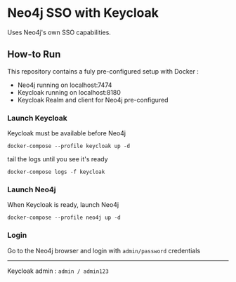 # Neo4j SSO with Keycloak

Uses Neo4j's own SSO capabilities.

## How-to Run

This repository contains a fuly pre-configured setup with Docker :

- Neo4j running on localhost:7474
- Keycloak running on localhost:8180
- Keycloak Realm and client for Neo4j pre-configured

### Launch Keycloak

Keycloak must be available before Neo4j

```
docker-compose --profile keycloak up -d
```

tail the logs until you see it's ready

```
docker-compose logs -f keycloak
```

### Launch Neo4j

When Keycloak is ready, launch Neo4j

```
docker-compose --profile neo4j up -d
```

### Login

Go to the Neo4j browser and login with `admin/password` credentials

---

Keycloak admin : `admin / admin123`